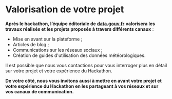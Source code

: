 # Valorisation de votre projet

**Après le hackathon, l’équipe éditoriale de** [**data.gouv.fr**](http://data.gouv.fr/) **valorisera les travaux réalisés et les projets proposés à travers différents canaux** :

* Mise en avant sur la plateforme ;
* Articles de blog ;
* Communications sur les réseaux sociaux ;
* Création de guides d'utilisation des données météorologiques.

Il est possible que nous vous contactions pour vous interroger plus en détail sur votre projet et votre expérience du Hackathon.

**De votre côté, nous vous invitons aussi à mettre en avant votre projet et votre expérience du Hackathon en les partageant à vos réseaux et sur vos canaux de communication.**
